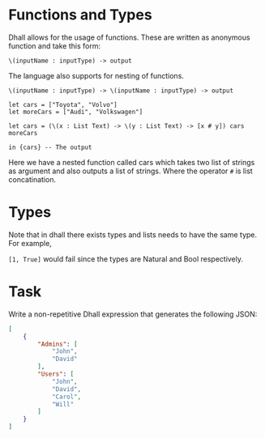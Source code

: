 # Functions and Types

Dhall allows for the usage of functions. These are written as anonymous function and take this form:

`\(inputName : inputType) -> output` 

The language also supports for nesting of functions.

`\(inputName : inputType) -> \(inputName : inputType) -> output` 
```
let cars = ["Toyota", "Volvo"]
let moreCars = ["Audi", "Volkswagen"]

let cars = (\(x : List Text) -> \(y : List Text) -> [x # y]) cars moreCars

in {cars} -- The output
```

Here we have a nested function called cars which takes two list of strings as argument and also outputs a list of strings. Where the operator `#` is list concatination.

# Types

Note that in dhall there exists types and lists needs to have the same type. For example,

`[1, True]` would fail since the types are Natural and Bool respectively. 

# Task


Write a non-repetitive Dhall expression that generates the following JSON:

```json
[
    {
        "Admins": [
            "John",
            "David"
        ],
        "Users": [
            "John",
            "David",
            "Carol",
            "Will"
        ]
    }
]
```

